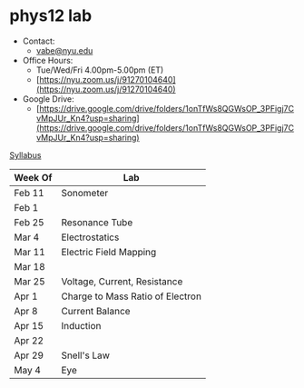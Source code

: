 # phys12 lab

- Contact: 
	+ [vabe@nyu.edu](vabe@nyu.edu)
- Office Hours: 
	+ Tue/Wed/Fri 4.00pm-5.00pm (ET)
	+ [https://nyu.zoom.us/j/91270104640](https://nyu.zoom.us/j/91270104640)
- Google Drive: 
	+ [https://drive.google.com/drive/folders/1onTfWs8QGWsOP_3PFigj7CvMpJUr_Kn4?usp=sharing](https://drive.google.com/drive/folders/1onTfWs8QGWsOP_3PFigj7CvMpJUr_Kn4?usp=sharing)

[Syllabus](https://github.com/vaabe/phys12)

| Week Of | Lab |
|---	  |---  |
| Feb 11 | Sonometer |
| Feb 1 |		|	
| Feb 25 | Resonance Tube |
| Mar 4	| Electrostatics |
| Mar 11 | Electric Field Mapping |
| Mar 18 |		|	
| Mar 25 | Voltage, Current, Resistance |
| Apr 1 | Charge to Mass Ratio of Electron |
| Apr 8	| Current Balance |
| Apr 15 | Induction | 
| Apr 22 |		|	
| Apr 29 | Snell's Law |
| May 4	| Eye |
